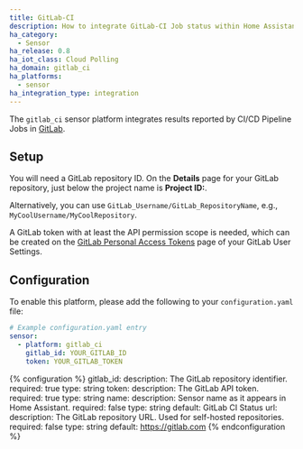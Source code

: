 ```yaml
---
title: GitLab-CI
description: How to integrate GitLab-CI Job status within Home Assistant.
ha_category:
  - Sensor
ha_release: 0.8
ha_iot_class: Cloud Polling
ha_domain: gitlab_ci
ha_platforms:
  - sensor
ha_integration_type: integration
---
```


The `gitlab_ci` sensor platform integrates results reported by CI/CD Pipeline Jobs in [GitLab](https://gitlab.com/).

## Setup

You will need a GitLab repository ID. On the **Details** page for your GitLab repository, just below the project name is **Project ID:**.

Alternatively, you can use `GitLab_Username/GitLab_RepositoryName`, e.g., `MyCoolUsername/MyCoolRepository`.

A GitLab token with at least the API permission scope is needed, which can be created on the [GitLab Personal Access Tokens](https://gitlab.com/profile/personal_access_tokens) page of your GitLab User Settings.

## Configuration

To enable this platform, please add the following to your `configuration.yaml` file:

```yaml
# Example configuration.yaml entry
sensor:
  - platform: gitlab_ci
    gitlab_id: YOUR_GITLAB_ID
    token: YOUR_GITLAB_TOKEN
```

{% configuration %}
gitlab_id:
  description: The GitLab repository identifier.
  required: true
  type: string
token:
  description: The GitLab API token.
  required: true
  type: string
name:
  description: Sensor name as it appears in Home Assistant.
  required: false
  type: string
  default: GitLab CI Status
url:
  description: The GitLab repository URL. Used for self-hosted repositories.
  required: false
  type: string
  default: https://gitlab.com
{% endconfiguration %}
